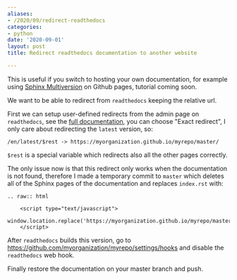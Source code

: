 ```yaml
---
aliases:
- /2020/09/redirect-readthedocs
categories:
- python
date: '2020-09-01'
layout: post
title: Redirect readthedocs documentation to another website

---
```


This is useful if you switch to hosting your own documentation, for example using [Sphinx Multiversion](https://pypi.org/project/sphinx-multiversion/) on Github pages, tutorial coming soon.

We want to be able to redirect from `readthedocs` keeping the relative url.

First we can setup user-defined redirects from the admin page on `readthedocs`,
see the [full documentation](https://docs.readthedocs.io/en/stable/user-defined-redirects.html#exact-redirects),
you can choose "Exact redirect", I only care about redirecting the `latest` version, so:

```
/en/latest/$rest -> https://myorganization.github.io/myrepo/master/
```

`$rest` is a special variable which redirects also all the other pages correctly.

The only issue now is that this redirect only works when the documentation is not found,
therefore I made a temporary commit to `master` which deletes all of the Sphinx pages
of the documentation and replaces `index.rst` with:

```
.. raw:: html

    <script type="text/javascript">
        window.location.replace('https://myorganization.github.io/myrepo/master/');
    </script>
```

After `readthedocs` builds this version, go to <https://github.com/myorganization/myrepo/settings/hooks> and disable
the `readthedocs` web hook.

Finally restore the documentation on your master branch and push.
